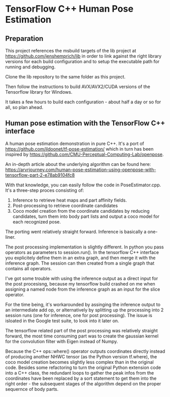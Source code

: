 # TensorFlow C++ Human Pose Estimation
## Preparation
This project references the msbuild targets of the lib project at https://github.com/jenshemprich/lib in order to link against the right library versions for each build configuration and to setup the executable path for running and debugging.

Clone the lib repository to the same folder as this project.

Then follow the instructions to build AVX/AVX2/CUDA versions of the Tensorflow library for Windows.

It takes a few hours to build each configuration - about half a day or so for all, so plan ahead.

## Human pose estimation with the TensorFlow C++ interface
A human pose estimation demonstration in pure C++. It's a port of https://github.com/ildoonet/tf-pose-estimation/ which in turn has been inspired by https://github.com/CMU-Perceptual-Computing-Lab/openpose.

An in-depth article about the underlying algorithm can be found here: https://arvrjourney.com/human-pose-estimation-using-openpose-with-tensorflow-part-2-e78ab9104fc8

With that knowledge, you can easily follow the code in PoseEstimator.cpp. It's a three-step proces consisting of:
1. Inference to retrieve heat maps and part affinity fields.
2. Post-processing to retrieve coordinate candidates
3. Coco model creation from the coordinate candidates by reducing candidates, turn them into body part lists and output a coco model for each recognized pose.

The porting went relatively straight forward. Inference is basically a one-liner.

The post processing implementation is slightly different. In python you pass  operators as parameters to session.run(). In the tensorflow C++ interface you explicitely define them in an extra graph, and then merge it with the inference graph. The session can then created from a single graph that contains all operators.

I've got some trouble with using the inference output as a direct input for the post procesisng, because my tensorflow build crashed on me when assigning a named node from the inference graph as an input for the slice operator.

For the time being, it's workarounded by assinging the inference output to an intermediate add op, or alternatively by splitting up the processing into 2 session runs (one for inference, one for post processing). The issue is isloated in the Google test suite, to look into it later on.

The tensorflow related part of the post processing was relatively straight forward, the most time consuming part was to create the gaussian kernel for the convolution filter with Eigen instead of Numpy.

Because the C++ ops::where() operator outputs coordinates directly instead of producing another NHWC tensor (as the Python version tf.where), the coco model creation becomes slightly less complex than in the original code. Besides some refactoring to turn the original Python extension code into a C++ class, the redundant loops to gather the peak infos from the coordinates have been replaced by a sort statement to get them into the right order - the subsequent stages of the algorithm depend on the proper sequernce of body parts.
